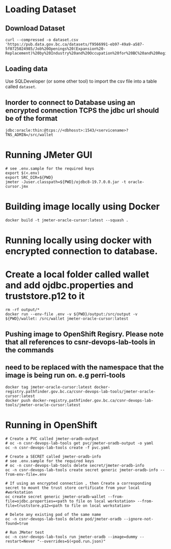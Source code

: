 # Loading Dataset
## Download Dataset
```
curl --compressed -o dataset.csv 'https://pub.data.gov.bc.ca/datasets/f9566991-eb97-49a9-a587-5f0725024985/Job%20Openings%20(Expansion%20-Replacement)%20by%20Industry%20and%20Occupation%20for%20BC%20and%20Regions.csv'
```
## Loading data
Use SQLDeveloper (or some other tool) to import the csv file into a table called `dataset`.


## Inorder to connect to Database using an encrypted connection TCPS the jdbc url should be of the format
```jdbc:oracle:thin:@tcps://<dbhosst>:1543/<servicename>?TNS_ADMIN=/src/wallet```


# Running JMeter GUI
```
# see .env.sample for the required keys
export $(<.env)
export SRC_DIR=${PWD}
jmeter -Juser.classpath=${PWD}/ojdbc8-19.7.0.0.jar -t oracle-cursor.jmx
```
# Building image locally using Docker
```
docker build -t jmeter-oracle-cursor:latest --squash .
```

# Running locally using docker with encrypted connection to database.
# Create a local folder called wallet and add ojdbc.properties and truststore.p12 to it
```
rm -rf output/*
docker run --env-file .env -v ${PWD}/output:/src/output -v ${PWD}/wallet: /src/wallet jmeter-oracle-cursor:latest
```


## Pushing image to OpenShift Regisry. Please note that all references to csnr-devops-lab-tools in the commands 
## need to be replaced with the namespace that the image is being run on. e.g perri-tools
```
docker tag jmeter-oracle-cursor:latest docker-registry.pathfinder.gov.bc.ca/csnr-devops-lab-tools/jmeter-oracle-cursor:latest
docker push docker-registry.pathfinder.gov.bc.ca/csnr-devops-lab-tools/jmeter-oracle-cursor:latest
```

# Running in OpenShift
```
# Create a PVC called jmeter-oradb-output
# oc -n csnr-devops-lab-tools get pvc/jmeter-oradb-output -o yaml
oc -n csnr-devops-lab-tools create -f pvc.yaml

# Create a SECRET called jmeter-oradb-info
# see .env.sample for the required keys
# oc -n csnr-devops-lab-tools delete secret/jmeter-oradb-info
oc -n csnr-devops-lab-tools create secret generic jmeter-oradb-info --from-env-file=.env

# If using an encrypted connection , then Create a corresponding secret to mount the trust store certificate from your local #workstation
oc create secret generic jmeter-oradb-wallet --from-file=ojdbc.properties=<path to file on local workstation> --from-file=truststore.p12=<path to file on local workstation>

# Delete any existing pod of the same name
oc -n csnr-devops-lab-tools delete pod/jmeter-oradb --ignore-not-found=true

# Run JMeter test
oc -n csnr-devops-lab-tools run jmeter-oradb --image=dummy --restart=Never "--overrides=$(<pod.run.json)"
```